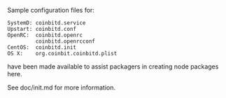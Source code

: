 Sample configuration files for:
```
SystemD: coinbitd.service
Upstart: coinbitd.conf
OpenRC:  coinbitd.openrc
         coinbitd.openrcconf
CentOS:  coinbitd.init
OS X:    org.coinbit.coinbitd.plist
```
have been made available to assist packagers in creating node packages here.

See doc/init.md for more information.
